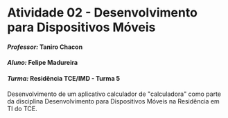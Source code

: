 # Atividade 02 - Desenvolvimento para Dispositivos Móveis
#### *Professor:* Taniro Chacon
#### *Aluno:* Felipe Madureira
#### *Turma:* Residência TCE/IMD - Turma 5

Desenvolvimento de um aplicativo calculador de "calculadora" como parte da disciplina Desenvolvimento para Dispositivos Móveis na Residência em TI do TCE.
